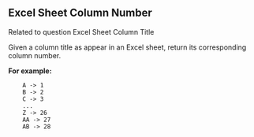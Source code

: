 ## Excel Sheet Column Number

Related to question Excel Sheet Column Title

Given a column title as appear in an Excel sheet, return its corresponding column number.

**For example:**
```
    A -> 1
    B -> 2
    C -> 3
    ...
    Z -> 26
    AA -> 27
    AB -> 28
```
